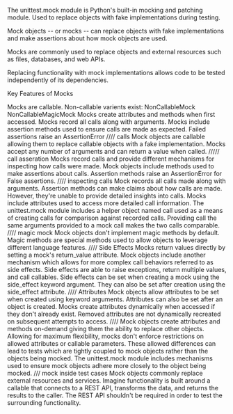 The unittest.mock module is Python's built-in mocking and patching module. Used to replace objects with fake implementations during testing.

Mock objects -- or mocks -- can replace objects with fake implementations and make assertions about how mock objects are used.

Mocks are commonly used to replace objects and external resources such as files, databases, and web APIs.

Replacing functionality with mock implementations allows code to be tested independently of its dependencies.

Key Features of Mocks

Mocks are callable.
Non-callable varients exist:
NonCallableMock
NonCallableMagicMock
Mocks create attributes and methods when first accessed.
Mocks record all calls along with arguments.
Mocks include assertion methods used to ensure calls are made as expected.
Failed assertions raise an AssertionError
////
calls 
Mock objects are callable allowing them to replace callable objects with a fake implementation. Mocks accept any number of arguments and can return a value when called.
/////
call asseration 
Mocks record calls and provide different mechanisms for inspecting how calls were made.
Mock objects include methods used to make assertions about calls. Assertion methods raise an AssertionError for False assertions.
////
inspecting calls 
Mock records all calls made along with arguments. Assertion methods can make claims about how calls are made. However, they're unable to provide detailed insights into calls.
Mocks include attributes used to access more detailed call information.
The unittest.mock module includes a helper object named call used as a means of creating calls for comparison against recorded calls. Providing call the same arguments provided to a mock call makes the two calls comparable.
////
magic mock 
Mock objects don't implement magic methods by default. Magic methods are special methods used to allow objects to leverage different language features.
////
Side Effects
Mocks return values directly by setting a mock's return_value attribute. Mock objects include another mechanism which allows for more complex call behaviors referred to as side effects. Side effects are able to raise exceptions, return multiple values, and call callables.
Side effects can be set when creating a mock using the side_effect keyword argument. They can also be set after creation using the side_effect attribute.
////
Attributes
Mock objects allow attributes to be set when created using keyword arguments. Attributes can also be set after an object is created.
Mocks create attributes dynamically when accessed if they don't already exist. Removed attributes are not dynamically recreated on subsequent attempts to access.
////
Mock objects create attributes and methods on-demand giving them the ability to replace other objects. Allowing for maximum flexibility, mocks don't enforce restrictions on allowed attributes or callable parameters. These allowed differences can lead to tests which are tightly coupled to mock objects rather than the objects being mocked.
The unittest.mock module includes mechanisms used to ensure mock objects adhere more closely to the object being mocked.
///
mock inside test cases 
Mock objects commonly replace external resources and services. Imagine functionality is built around a callable that connects to a REST API, transforms the data, and returns the results to the caller. The REST API shouldn't be required in order to test the surrounding functionality.






